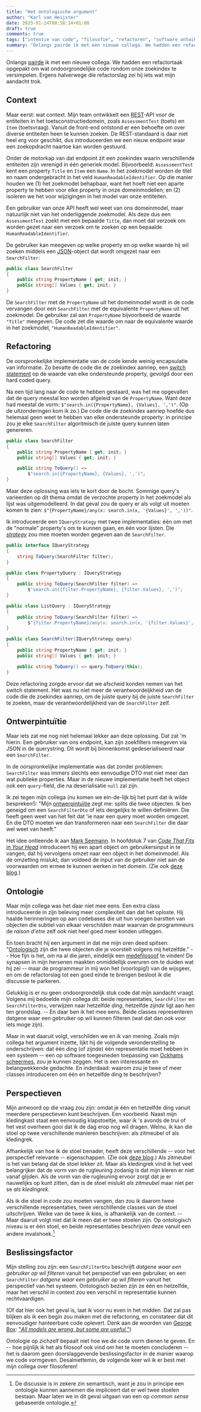 ```yaml
---
title: "Het ontologische argument"
author: "Karl van Heijster"
date: 2025-01-24T08:58:14+01:00
draft: true
comments: true
tags: ["intentie van code", "filosofie", "refactoren", "software ontwikkelen"]
summary: "Onlangs pairde ik met een nieuwe collega. We hadden een refactortaak opgepakt om wat ondoorgrondelijke code rondom onze zoekindex te versimpelen. Ergens halverwege die refactorslag zei hij iets wat mijn aandacht trok."
---
```


Onlangs [pairde](/tags/pair-programming/ "Blogs met de tag 'pair programming'") ik met een nieuwe collega. We hadden een refactortaak opgepakt om wat ondoorgrondelijke code rondom onze zoekindex te versimpelen. Ergens halverwege die refactorslag zei hij iets wat mijn aandacht trok.


## Context


Maar eerst: wat context. Mijn team ontwikkelt een [REST](/tags/representational-state-transfer-rest/ "Blogs met de tag 'representational state transfer (REST)'")-API voor de entiteiten in het toetsconstructiedomein, zoals `AssessmentTest` (toets) en `Item` (toetsvraag). Vanuit de front-end ontstond er een behoefte om over diverse entiteiten heen te kunnen zoeken. De REST-standaard is daar niet heel erg voor geschikt, dus introduceerden we een nieuw endpoint waar een zoekopdracht naartoe kan worden gestuurd. 


Onder de motorkap van dat endpoint zit een zoekindex waarin verschillende entiteiten zijn verenigd in één generiek model. Bijvoorbeeld: `AssessmentTest` kent een property `Title` en `Item` een `Name`. In het zoekmodel worden de titel en naam ondergebracht in het veld `HumanReadableIdentifier`. Op die manier houden we (1) het zoekmodel behapbaar, want het hoeft niet een aparte property te hebben voor elke property in onze domeinmodellen; en (2) isoleren we het voor wijzigingen in het model van onze entiteiten.


Een gebruiker van onze API heeft wel weet van ons domeinmodel, maar natuurlijk niet van het onderliggende zoekmodel. Als deze dus een `AssessmentTest` zoekt met een bepaalde `Title`, dan moet dat verzoek om worden gezet naar een verzoek om te zoeken op een bepaalde `HumanReadableIdentifier`.


De gebruiker kan meegeven op welke property en op welke waarde hij wil zoeken middels een [JSON](https://www.json.org/json-en.html "json.org")-object dat wordt omgezet naar een `SearchFilter`:


```cs
public class SearchFilter
{
    public string PropertyName { get; init; }
    public string[] Values { get; init; }
}
```


De `SearchFilter` met de `PropertyName` uit het domeinmodel wordt in de code vervangen door een `SearchFilter` met de equivalente `PropertyName` uit het zoekmodel. De gebruiker zal aan `PropertyName` bijvoorbeeld de waarde `"Title"` meegeven. De code zet die waarde om naar de equivalente waarde in het zoekmodel, `"HumanReadableIdentifier"`. 


## Refactoring


De oorspronkelijke implementatie van de code kende weinig encapsulatie van informatie. Zo bevatte de code die de zoekindex aanriep, een [switch statement](/tags/switch-statements/ "Blogs met de tag 'switch statements'") op de waarde van elke ondersteunde property, gevolgd door een hard coded query.


Na een tijd lang naar de code te hebben gestaard, was het me opgevallen dat de query meestal kon worden afgeleid van de `PropertyName`. Want deze had meestal de vorm: `$"search.in({PropertyName}, {Values}, ',')"`. (Op de uitzonderingen kom ik zo.) De code die de zoekindex aanriep hoefde dus helemaal geen weet te hebben van elke ondersteunde property: in principe zou je elke `SearchFilter` algoritmisch de juiste query kunnen laten genereren.


```cs
public class SearchFilter
{
    public string PropertyName { get; init; }
    public string[] Values { get; init; }

    public string ToQuery() => 
        $"search.in({PropertyName}, {Values}, ',')";
}
```


Maar deze oplossing was iets te kort door de bocht. Sommige query's varieerden op dit thema omdat de verzochte property in het zoekmodel als lijst was uitgemodelleerd. In dat geval zou de query er als volgt uit moeten komen te zien: `$"{PropertyName}/any(x: search.in(x, '{Values}', ','))"`.


Ik introduceerde een `IQueryStrategy` met twee implementaties: één om met de "normale" property's om te kunnen gaan, en één voor lijsten. Die [*strategy*](https://refactoring.guru/design-patterns/strategy/csharp/example "'Strategy in C#', Refactoring.guru") zou mee moeten worden gegeven aan de `SearchFilter`.


```cs
public interface IQueryStrategy 
{
    string ToQuery(SearchFilter filter);
}

public class PropertyQuery : IQueryStrategy
{
    public string ToQuery(SearchFilter filter) =>
        $"search.in({filter.PropertyName}, {filter.Values}, ',')";
}

public class ListQuery : IQueryStrategy
{
    public string ToQuery(SearchFilter filter) =>
        $"{filter.PropertyName}/any(x: search.in(x, '{filter.Values}', ','))";
}

public class SearchFilter(IQueryStrategy query)
{
    public string PropertyName { get; init; }
    public string[] Values { get; init; }

    public string ToQuery() => query.ToQuery(this);
}
```


Deze refactoring zorgde ervoor dat we afscheid konden nemen van het switch statement. Het was nu niet meer de verantwoordeljkheid van de code die de zoekindex aanriep, om de juiste query bij de juiste `SearchFilter` te zoeken, maar de verantwoordelijkheid van de `SearchFilter` zelf.


## Ontwerpintuïtie


Maar iets zat me nog niet helemaal lekker aan deze oplossing. Dat zat 'm hierin. Een gebruiker van ons endpoint, kan zijn zoekfilters meegeven via JSON in de querystring. Dit wordt bij binnenkomst gedeserialiseerd naar een `SearchFilter`. 


In de oorspronkelijke implementatie was dat zonder problemen: `SearchFilter` was immers slechts een eenvoudige DTO met niet meer dan wat publieke properties. Maar in de nieuwe implementatie heeft het object ook een `query`-field, die na deserialisatie `null` zal zijn. 


Ik zei tegen mijn collega (nu komen we ein-de-lijk bij het punt dat ik wilde bespreken!): "Mijn [ontwerpintuïtie](/blog/23/12/codefluisteren/ "'Codefluisteren'") zegt me: splits die twee objecten. Ik ben geneigd om een `SearchFilterDto` of iets dergelijks te willen definiëren. Die heeft geen weet van het feit dat 'ie naar een query moet worden omgezet. En die DTO moeten we dan transformeren naar een `SearchFilter` die daar wel weet van heeft."


Het idee ontleende ik aan [Mark Seemann](https://blog.ploeh.dk/). In hoofdstuk 7 van [*Code That Fits in Your Head*](https://www.oreilly.com/library/view/code-that-fits/9780137464302/ "'Code That Fits in Your Head: Heuristics for Software Engineering', Mark Seemann, O'Reilly Media") introduceert hij een apart object om gebruikersinput in te vangen, dat hij vervolgens omzet naar een object in het domeinmodel. Als de omzetting mislukt, dan voldeed de input van de gebruiker niet aan de voorwaarden om ermee te kunnen werken in het domein. (Zie ook [deze blog](https://lexi-lambda.github.io/blog/2019/11/05/parse-don-t-validate/ "'Parse, Don't Validate', Alexis King").)


## Ontologie


Maar mijn collega was het daar niet mee eens. Een extra class introduceerde in zijn beleving meer complexiteit dan dat het oploste. Hij haalde herinneringen op aan codebases die uit hun voegen barstten van objecten die subtiel van elkaar verschilden maar waarvan de programmeurs de *raison d'etre* zelf ook niet heel goed meer konden uitleggen. 


En toen bracht hij een argument in dat me mijn oren deed spitsen: "[Ontologisch](https://en.wikipedia.org/wiki/Ontology "'Ontology', Wikipedia") zijn die twee objecten die je voorstelt volgens mij hetzelfde." -- Hoe fijn is het, om na al die jaren, eindelijk een [medefilosoof](/tags/filosofie/ "Blogs met de tag 'filosofie'") te vinden! De synapsen in mijn hersenen maakten onmiddellijk overuren om te duiden wat hij zei -- maar de programmeur in mij won het (voorlopig!) van de wijsgeer, en om de refactorslag tot een goed einde te brengen besloot ik die discussie te parkeren.


Gelukkig is er nu geen ondoorgrondelijk stuk code dat mijn aandacht vraagt. Volgens mij bedoelde mijn collega dit: beide representaties, `SearchFilter` en `SearchFilterDto`, verwijzen naar hetzelfde *ding*, hetzelfde *zijnde* ligt aan hen ten grondslag. -- En daar ben ik het mee eens. Beide classes representeren datgene waar een gebruiker op wil kunnen filteren (wat dat dan ook voor iets moge zijn).


Maar in wat daaruit volgt, verschilden we en ik van mening. Zoals mijn collega het argument inzette, lijkt hij de volgende veronderstelling te onderschrijven: dat één ding (of zijnde) één representatie moet hebben in een systeem -- een op software toegesneden toepassing van [Ockhams scheermes](https://en.wikipedia.org/wiki/Occam%27s_razor "'Occam's razor', Wikipedia"), zou je kunnen zeggen. Het is een interessante en belangwekkende gedachte. En inderdaad: waarom zou je twee of meer classes introduceren om één en hetzelfde ding te beschrijven? 


## Perspectieven


Mijn antwoord op die vraag zou zijn: omdat je één en hetzelfde ding vanuit meerdere perspectieven kunt beschrijven. Een voorbeeld. Naast mijn kledingkast staat een eenvoudig klapstoeltje, waar ik 's avonds de trui of het vest overheen gooi dat ik de dag erop nog wil dragen. Welnu, ik kan die stoel op twee verschillende manieren beschrijven: als zitmeubel of als kledingrek. 


Afhankelijk van hoe ik de stoel benader, heeft deze verschillende -- voor het perspectief relevante -- eigenschappen. (Zie ook [deze blog](/blog/24/12/de-filosofische-geschiedenis-van-een-ontwerpkeuze/ "'De filosofische geschiedenis van een ontwerpkeuze'").) Als zitmeubel is het van belang dat de stoel lekker zit. Maar als kledingrek vind ik het veel belangrijker dat de vorm van de rugleuning zodanig is dat mijn kleren er niet vanaf glijden. Als de vorm van die rugleuning ervoor zorgt dat je er nauwelijks op kunt zitten, dan is de stoel mislukt *als zitmeubel* maar niet per se *als kledingrek*.


Als ik die stoel in code zou moeten vangen, dan zou ik daarom twee verschillende representaties, twee verschillende classes van de stoel uitschrijven. Welke van de twee ik kies, is afhankelijk van de context. -- Maar daaruit volgt niet dat ik meen dat er twee stoelen zijn. Op ontologisch niveau is er één stoel, en beide representaties beschrijven deze vanuit een andere invalshoek.[^1]


## Beslissingsfactor


Mijn stelling zou zijn: een `SearchFilterDto` beschrijft *datgene waar een gebruiker op wil filteren* vanuit het perspectief van een gebruiker, en een `SearchFilter` *datgene waar een gebruiker op wil filteren* vanuit het perspectief van het systeem. Ontologisch bezien zijn ze één en hetzelfde, maar het verschil in context zou een verschil in representatie kunnen rechtvaardigen. 


(Of dat hier ook het geval is, laat ik voor nu even in het midden. Dat zal pas blijken als ik een begin zou maken met die refactoring, en constateer dat dit eenvoudiger hanteerbare code oplevert. Denk aan de woorden van [George Box](https://en.wikipedia.org/wiki/George_E._P._Box "'George E. P. Box', Wikipedia"): ["*All models are wrong, but some are useful.*"](https://en.wikipedia.org/wiki/All_models_are_wrong "'All models are wrong', Wikipedia"))


Ontologie op zichzelf bepaalt niet hoe we de code vorm dienen te geven. En -- hoe pijnlijk ik het als filosoof ook vind om het te moeten concluderen -- het is daarom geen doorslaggevende beslissingsfactor in de manier waarop we code vormgeven. Desalniettemin, de volgende keer wil ik er best met mijn collega over filosoferen!


[^1]: De discussie is in zekere zin semantisch, want je zou in principe een ontologie kunnen aannemen die impliceert dat er wel twee stoelen bestaan. Maar laten we in dit geval uitgaan van een op *common sense* gebaseerde ontologie. 
